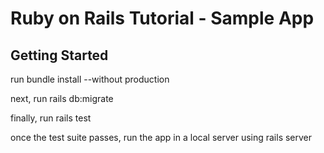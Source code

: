 # Ruby on Rails Tutorial - Sample App

## Getting Started

run bundle install --without production

next, run rails db:migrate

finally, run rails test

once the test suite passes, run the app in a local server using rails server